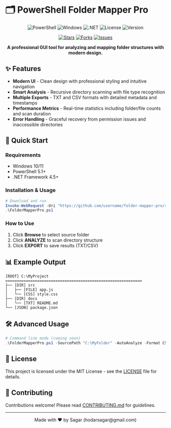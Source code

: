 # 🗂️ PowerShell Folder Mapper Pro

<div align="center">

![PowerShell](https://img.shields.io/badge/PowerShell-%235391FE.svg?style=for-the-badge&logo=powershell&logoColor=white)
![Windows](https://img.shields.io/badge/Windows-0078D6?style=for-the-badge&logo=windows&logoColor=white)
![.NET](https://img.shields.io/badge/.NET-5C2D91?style=for-the-badge&logo=.net&logoColor=white)
![License](https://img.shields.io/badge/license-MIT-green.svg?style=for-the-badge)
![Version](https://img.shields.io/badge/version-2.0-blue.svg?style=for-the-badge)

[![Stars](https://img.shields.io/github/stars/username/folder-mapper-pro?style=social)](https://github.com/username/folder-mapper-pro/stargazers)
[![Forks](https://img.shields.io/github/forks/username/folder-mapper-pro?style=social)](https://github.com/username/folder-mapper-pro/network/members)
[![Issues](https://img.shields.io/github/issues/username/folder-mapper-pro)](https://github.com/username/folder-mapper-pro/issues)

**A professional GUI tool for analyzing and mapping folder structures with modern design.**

</div>

## ✨ Features

- **Modern UI** - Clean design with professional styling and intuitive navigation
- **Smart Analysis** - Recursive directory scanning with file type recognition
- **Multiple Exports** - TXT and CSV formats with detailed metadata and timestamps
- **Performance Metrics** - Real-time statistics including folder/file counts and scan duration
- **Error Handling** - Graceful recovery from permission issues and inaccessible directories

## 🚀 Quick Start

### Requirements
- Windows 10/11
- PowerShell 5.1+
- .NET Framework 4.5+

### Installation & Usage

```powershell
# Download and run
Invoke-WebRequest -Uri "https://github.com/username/folder-mapper-pro/raw/main/FolderMapperPro.ps1" -OutFile "FolderMapperPro.ps1"
.\FolderMapperPro.ps1
```

### How to Use
1. Click **Browse** to select source folder
2. Click **ANALYZE** to scan directory structure  
3. Click **EXPORT** to save results (TXT/CSV)

## 📊 Example Output

```
[ROOT] C:\MyProject
============================================================
├── [DIR] src
│   ├── [FILE] app.js
│   └── [CSS] style.css
├── [DIR] docs
│   └── [TXT] README.md
└── [JSON] package.json
```

## 🛠️ Advanced Usage

```powershell
# Command line mode (coming soon)
.\FolderMapperPro.ps1 -SourcePath "C:\MyFolder" -AutoAnalyze -Format CSV
```

## 📝 License

This project is licensed under the MIT License - see the [LICENSE](LICENSE) file for details.

## 🤝 Contributing

Contributions welcome! Please read [CONTRIBUTING.md](CONTRIBUTING.md) for guidelines.

---

<div align="center">
Made with ❤️ by Sagar (hodarsagar@gmail.com)
</div>
